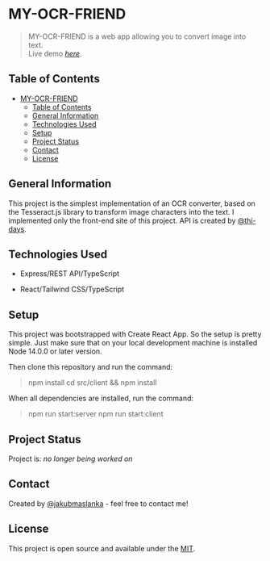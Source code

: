 # MY-OCR-FRIEND
>
> MY-OCR-FRIEND is a web app allowing you to convert image into text.<br/>
> Live demo [_here_](https://my-ocr-friend.herokuapp.com/).

## Table of Contents

- [MY-OCR-FRIEND](#my-ocr-friend)
  - [Table of Contents](#table-of-contents)
  - [General Information](#general-information)
  - [Technologies Used](#technologies-used)
  - [Setup](#setup)
  - [Project Status](#project-status)
  - [Contact](#contact)
  - [License](#license)

## General Information

This project is the simplest implementation of an OCR converter, based on the Tesseract.js library to transform image characters into the text. I implemented only the front-end site of this project.
API is created by [@thi-days](https://github.com/thi-days).

## Technologies Used

- Express/REST API/TypeScript
* React/Tailwind CSS/TypeScript

## Setup

This project was bootstrapped with Create React App. So the setup is pretty simple. Just make sure that on your local development machine is installed Node 14.0.0 or later version.

Then clone this repository and run the command:
> npm install
> cd src/client && npm install

When all dependencies are installed, run the command:

> npm run start:server
> npm run start:client

## Project Status

Project is:  _no longer being worked on_

## Contact

Created by [@jakubmaslanka](https://github.com/JakubMaslanka) - feel free to contact me!

## License

This project is open source and available under the [MIT](https://opensource.org/licenses/MIT).
